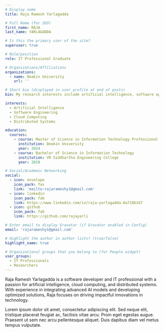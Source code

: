```yaml
---
# Display name
title: Raja Ramesh Yarlagadda

# Full Name (for SEO)
first_name: RAJA  
last_name: YARLAGADDA

# Is this the primary user of the site?
superuser: true

# Role/position
role: IT Professional Graduate

# Organizations/Affiliations
organizations:
  - name: Deakin University
    url: ''

# Short bio (displayed in user profile at end of posts)
bio: My research interests include artificial intelligence, software optimization, and cloud computing.

interests:
  - Artificial Intelligence
  - Software Engineering
  - Cloud Computing
  - Distributed Systems

education:
  courses:
    - course: Master of Science in Information Technology Professional
      institution: Deakin University
      year: 2024
    - course: Bachelor of Science in Information Technology
      institution: VR Siddhartha Engineering College
      year: 2020

# Social/Academic Networking
social:
  - icon: envelope
    icon_pack: fas
    link: 'mailto:rajarameshy1@gmail.com'
  - icon: linkedin
    icon_pack: fab
    link: https://www.linkedin.com/in/raja-yarlagadda-8a718b167
  - icon: github
    icon_pack: fab
    link: https://github.com/rajayarli

# Enter email to display Gravatar (if Gravatar enabled in Config)
email: 'rajarameshy1@gmail.com'

# Highlight the author in author lists? (true/false)
highlight_name: true

# Organizational groups that you belong to (for People widget)
user_groups:
  - IT Professionals
  - Researchers
---
```


Raja Ramesh Yarlagadda is a software developer and IT professional with a passion for artificial intelligence, cloud computing, and distributed systems. With experience in integrating advanced AI models and developing optimized solutions, Raja focuses on driving impactful innovations in technology.

Lorem ipsum dolor sit amet, consectetur adipiscing elit. Sed neque elit, tristique placerat feugiat ac, facilisis vitae arcu. Proin eget egestas augue. Praesent ut sem nec arcu pellentesque aliquet. Duis dapibus diam vel metus tempus vulputate.
